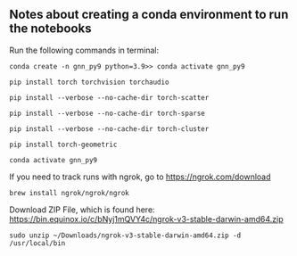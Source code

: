## Notes about creating a conda environment to run the notebooks
Run the following commands in terminal:

`conda create -n gnn_py9 python=3.9>> conda activate gnn_py9`

`pip install torch torchvision torchaudio`

`pip install --verbose --no-cache-dir torch-scatter`

`pip install --verbose --no-cache-dir torch-sparse`

`pip install --verbose --no-cache-dir torch-cluster`

`pip install torch-geometric`

`conda activate gnn_py9`



If you need to track runs with ngrok, go to https://ngrok.com/download

`brew install ngrok/ngrok/ngrok`

Download ZIP File, which is found here: https://bin.equinox.io/c/bNyj1mQVY4c/ngrok-v3-stable-darwin-amd64.zip

`sudo unzip ~/Downloads/ngrok-v3-stable-darwin-amd64.zip -d /usr/local/bin`
